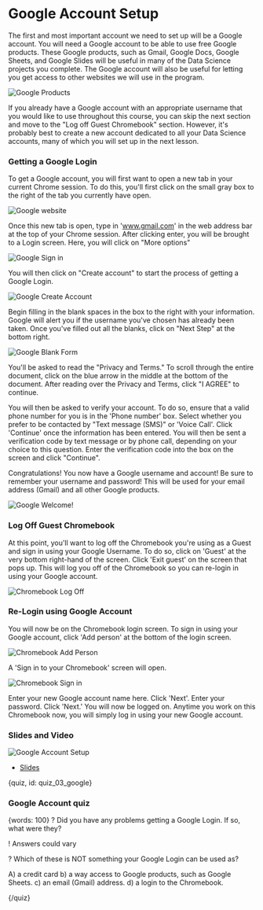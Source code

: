 # Google Account Setup

The first and most important account we need to set up will be a Google account. You will need a Google account to be able to use free Google products. These Google products, such as Gmail, Google Docs, Google Sheets, and Google Slides will be useful in many of the Data Science projects you complete. The Google account will also be useful for letting you get access to other 
websites we will use in the program. 

![Google Products](images/03_google_account/03_cdsintro_google_account-03.png)

If you already have a Google account with an appropriate username that you would like to use throughout this course, you can skip the next section and move to the "Log off Guest Chromebook" section. However, it's probably best to create a new account dedicated to all your Data Science accounts, many of which you will set up in the next lesson. 

### Getting a Google Login

To get a Google account, you will first want to open a new tab in your current Chrome session. To do this, you'll first click on the small gray box to the right of the tab you currently have open. 

![Google website](images/03_google_account/03_cdsintro_google_account-04.png)

Once this new tab is open, type in 'www.gmail.com' in the web address bar at the top of your Chrome session. After clicking enter, you will be brought to a Login screen. Here, you will click on "More options"

![Google Sign in](images/03_google_account/03_cdsintro_google_account-05.png)

You will then click on "Create account" to start the process of getting a Google Login. 

![Google Create Account](images/03_google_account/03_cdsintro_google_account-06.png)

Begin filling in the blank spaces in the box to the right with your information. Google will alert you if the username you've chosen has already been taken. Once you've filled out all the blanks, click on "Next Step" at the bottom right.

![Google Blank Form](images/03_google_account/03_cdsintro_google_account-08.png)

You'll be asked to read the "Privacy and Terms." To scroll through the entire document, click on the blue arrow in the middle at the bottom of the document. After reading over the Privacy and Terms, click "I AGREE" to continue.

You will then be asked to verify your account. To do so, ensure that a valid phone number for you is in the 'Phone number' box. Select whether you prefer to be contacted by "Text message (SMS)" or 'Voice Call'. Click 'Continue' once the information has been entered. You will then be sent a verification code by text message or by phone call, depending on your choice to this question. Enter the verification code into the box on the screen and click "Continue". 

Congratulations! You now have a Google username and account! Be sure to remember your username and password! This will be used for your email address (Gmail) and all other Google products. 

![Google Welcome!](images/03_google_account/03_cdsintro_google_account-15.png)

### Log Off Guest Chromebook

At this point, you'll want to log off the Chromebook you're using as a Guest and sign in using your Google Username. To do so, click on 'Guest' at the very bottom right-hand of the screen. Click 'Exit guest' on the screen that pops up. This will log you off of the Chromebook so you can re-login in using your Google account.

![Chromebook Log Off](images/03_google_account/03_cdsintro_google_account-16.png)

### Re-Login using Google Account

You will now be on the Chromebook login screen. To sign in using your Google account, click 'Add person' at the bottom of the login screen.

![Chromebook Add Person](images/03_google_account/03_cdsintro_google_account-17.png)

A 'Sign in to your Chromebook' screen will open. 

![Chromebook Sign in](images/03_google_account/03_cdsintro_google_account-18.png)

Enter your new Google account name here. Click 'Next'. Enter your password. Click 'Next.' You will now be logged on. Anytime you work on this Chromebook now, you will simply log in using your new Google account.

### Slides and Video

![Google Account Setup](https://youtu.be/xHEYatUU7qU)

* [Slides](https://docs.google.com/presentation/d/1sOBtwszQqq366q84VCDY_BwSjWQz_4yFJLC4ib1dEGQ/edit?usp=sharing)


{quiz, id: quiz_03_google}

### Google Account quiz

{words: 100}
? Did you have any problems getting a Google Login. If so, what were they?

! Answers could vary

? Which of these is NOT something your Google Login can be used as?

A) a credit card
b) a way access to Google products, such as Google Sheets.
c) an email (Gmail) address.
d) a login to the Chromebook.

{/quiz}